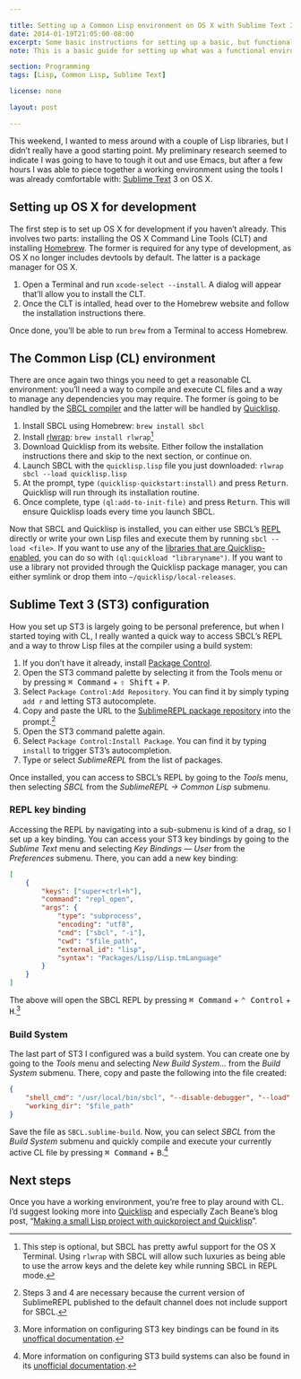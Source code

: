```yaml
---

title: Setting up a Common Lisp environment on OS X with Sublime Text 3
date: 2014-01-19T21:05:00-08:00
excerpt: Some basic instructions for setting up a basic, but functional Common Lisp environment without resorting to Emacs.
note: This is a basic guide for setting up what was a functional environment for me after a few hours of messing around with it. If there are better ways to do this stuff, definitely [let me know](/contact).

section: Programming
tags: [Lisp, Common Lisp, Sublime Text]

license: none

layout: post

---
```

This weekend, I wanted to mess around with a couple of Lisp libraries, but I didn’t really have a good starting point. My preliminary research seemed to indicate I was going to have to tough it out and use Emacs, but after a few hours I was able to piece together a working environment using the tools I was already comfortable with: [Sublime Text][1] 3 on OS X.

## Setting up OS X for development

The first step is to set up OS X for development if you haven’t already. This involves two parts: installing the OS X Command Line Tools (CLT) and installing [Homebrew][2]. The former is required for any type of development, as OS X no longer includes devtools by default. The latter is a package manager for OS X.

1. Open a Terminal and run `xcode-select --install`. A dialog will appear that’ll allow you to install the CLT.
2. Once the CLT is intalled, head over to the Homebrew website and follow the installation instructions there.

Once done, you’ll be able to run `brew` from a Terminal to access Homebrew.

## The Common Lisp (CL) environment

There are once again two things you need to get a reasonable CL environment: you’ll need a way to compile and execute CL files and a way to manage any dependencies you may require. The former is going to be handled by the [SBCL compiler][3] and the latter will be handled by [Quicklisp][4].

1. Install SBCL using Homebrew: `brew install sbcl`
2. Install [rlwrap][5]: `brew install rlwrap`[^1]
3. Download Quicklisp from its website. Either follow the installation instructions there and skip to the next section, or continue on.
4. Launch SBCL with the `quicklisp.lisp` file you just downloaded: `rlwrap sbcl --load quicklisp.lisp`
5. At the prompt, type `(quicklisp-quickstart:install)` and press <kbd>Return</kbd>. Quicklisp will run through its installation routine.
6. Once complete, type `(ql:add-to-init-file)` and press <kbd>Return</kbd>. This will ensure Quicklisp loads every time you launch SBCL.

Now that SBCL and Quicklisp is installed, you can either use SBCL’s [REPL][6] directly or write your own Lisp files and execute them by running `sbcl --load <file>`. If you want to use any of the [libraries that are Quicklisp-enabled][7], you can do so with `(ql:quickload "libraryname")`. If you want to use a library not provided through the Quicklisp package manager, you can either symlink or drop them into `~/quicklisp/local-releases`.

## Sublime Text 3 (ST3) configuration

How you set up ST3 is largely going to be personal preference, but when I started toying with CL, I really wanted a quick way to access SBCL’s REPL and a way to throw Lisp files at the compiler using a build system:

1. If you don’t have it already, install [Package Control][8].
2. Open the ST3 command palette by selecting it from the Tools menu or by pressing <kbd>⌘ Command</kbd> + <kbd>⇧ Shift</kbd> + <kbd>P</kbd>.
3. Select `Package Control:Add Repository`. You can find it by simply typing `add r` and letting ST3 autocomplete.
4. Copy and paste the URL to the [SublimeREPL package repository][9] into the prompt.[^2]
5. Open the ST3 command palette again.
6. Select `Package Control:Install Package`. You can find it by typing `install` to trigger ST3’s autocompletion.
7. Type or select *SublimeREPL* from the list of packages.

Once installed, you can access to SBCL’s REPL by going to the *Tools* menu, then selecting *SBCL* from the *SublimeREPL → Common Lisp* submenu.

### REPL key binding

Accessing the REPL by navigating into a sub-submenu is kind of a drag, so I set up a key binding. You can access your ST3 key bindings by going to the *Sublime Text* menu and selecting *Key Bindings — User* from the *Preferences* submenu. There, you can add a new key binding:

```json
[
    {
        "keys": ["super+ctrl+h"],
        "command": "repl_open",
        "args": {
            "type": "subprocess",
            "encoding": "utf8",
            "cmd": ["sbcl", "-i"],
            "cwd": "$file_path",
            "external_id": "lisp",
            "syntax": "Packages/Lisp/Lisp.tmLanguage"
        }
    }
]
```

The above will open the SBCL REPL by pressing <kbd>⌘ Command</kbd> + <kbd>⌃ Control</kbd> + <kbd>H</kbd>.[^3]

### Build System

The last part of ST3 I configured was a build system. You can create one by going to the *Tools* menu and selecting *New Build System…* from the *Build System* submenu. There, copy and paste the following into the file created:

```json
{
    "shell_cmd": "/usr/local/bin/sbcl", "--disable-debugger", "--load", "$file"],
    "working_dir": "$file_path"
}
```

Save the file as `SBCL.sublime-build`. Now, you can select *SBCL* from the *Build System* submenu and quickly compile and execute your currently active CL file by pressing <kbd>⌘ Command</kbd> + <kbd>B</kbd>.[^4]

## Next steps

Once you have a working environment, you’re free to play around with CL. I’d suggest looking more into [Quicklisp][4] and especially Zach Beane’s blog post, “[Making a small Lisp project with quickproject and Quicklisp][10]”.

[^1]: This step is optional, but SBCL has pretty awful support for the OS X Terminal. Using `rlwrap` with SBCL will allow such luxuries as being able to use the arrow keys and the delete key while running SBCL in REPL mode.
[^2]: Steps 3 and 4 are necessary because the current version of SublimeREPL published to the default channel does not include support for SBCL.
[^3]: More information on configuring ST3 key bindings can be found in its [unoffical documentation][11].
[^4]: More information on configuring ST3 build systems can also be found in its [unofficial documentation][12].

[1]: http://www.sublimetext.com "Sublime Text website"
[2]: http://brew.sh "Homebrew website"
[3]: http://www.sbcl.org "Steel Bank Common Lisp website"
[4]: http://www.quicklisp.org "Quicklisp website"
[5]: http://linux.die.net/man/1/rlwrap "rlwrap(1) man page"
[6]: https://en.wikipedia.org/wiki/Read–eval–print_loop "Wikipedia article on REPLs"
[7]: http://www.quicklisp.org/beta/releases.html "Quicklisp beta releases"
[8]: https://sublime.wbond.net/installation "Installation - Package Control"
[9]: https://github.com/wuub/SublimeREPL "SublimeREPL repository"
[10]: http://xach.livejournal.com/278047.html "Making a small Lisp project with quickproject and Quicklisp"
[11]: http://docs.sublimetext.info/en/latest/customization/key_bindings.html "Key Bindings"
[12]: http://docs.sublimetext.info/en/latest/reference/build_systems.html "Build Systems (Batch Processing)"
